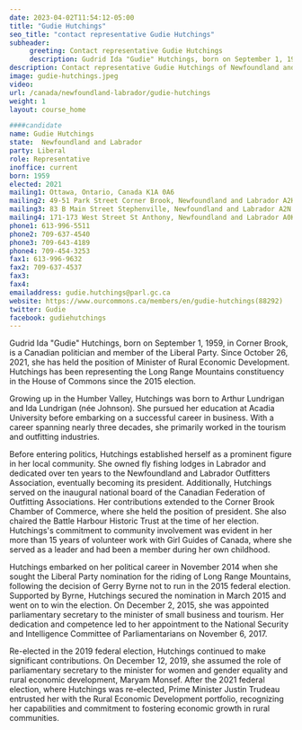 ```yaml
---
date: 2023-04-02T11:54:12-05:00
title: "Gudie Hutchings"
seo_title: "contact representative Gudie Hutchings"
subheader:
     greeting: Contact representative Gudie Hutchings
     description: Gudrid Ida "Gudie" Hutchings, born on September 1, 1959, in Corner Brook, is a Canadian politician and member of the Liberal Party. 
description: Contact representative Gudie Hutchings of Newfoundland and Labrador. Contact information for Gudie Hutchings includes email address, phone number, and mailing address.
image: gudie-hutchings.jpeg
video:
url: /canada/newfoundland-labrador/gudie-hutchings
weight: 1
layout: course_home

####candidate
name: Gudie Hutchings
state:	Newfoundland and Labrador
party: Liberal
role: Representative
inoffice: current
born: 1959
elected: 2021
mailing1: Ottawa, Ontario, Canada K1A 0A6
mailing2: 49-51 Park Street Corner Brook, Newfoundland and Labrador A2H 2X1
mailing3: 83 B Main Street Stephenville, Newfoundland and Labrador A2N 1H9
mailing4: 171-173 West Street St Anthony, Newfoundland and Labrador A0K 4S0
phone1: 613-996-5511
phone2: 709-637-4540
phone3: 709-643-4189
phone4: 709-454-3253
fax1: 613-996-9632
fax2: 709-637-4537
fax3:
fax4:
emailaddress: gudie.hutchings@parl.gc.ca
website: https://www.ourcommons.ca/members/en/gudie-hutchings(88292)
twitter: Gudie
facebook: gudiehutchings
---
```


Gudrid Ida "Gudie" Hutchings, born on September 1, 1959, in Corner Brook, is a Canadian politician and member of the Liberal Party. Since October 26, 2021, she has held the position of Minister of Rural Economic Development. Hutchings has been representing the Long Range Mountains constituency in the House of Commons since the 2015 election.

Growing up in the Humber Valley, Hutchings was born to Arthur Lundrigan and Ida Lundrigan (née Johnson). She pursued her education at Acadia University before embarking on a successful career in business. With a career spanning nearly three decades, she primarily worked in the tourism and outfitting industries.

Before entering politics, Hutchings established herself as a prominent figure in her local community. She owned fly fishing lodges in Labrador and dedicated over ten years to the Newfoundland and Labrador Outfitters Association, eventually becoming its president. Additionally, Hutchings served on the inaugural national board of the Canadian Federation of Outfitting Associations. Her contributions extended to the Corner Brook Chamber of Commerce, where she held the position of president. She also chaired the Battle Harbour Historic Trust at the time of her election. Hutchings's commitment to community involvement was evident in her more than 15 years of volunteer work with Girl Guides of Canada, where she served as a leader and had been a member during her own childhood.

Hutchings embarked on her political career in November 2014 when she sought the Liberal Party nomination for the riding of Long Range Mountains, following the decision of Gerry Byrne not to run in the 2015 federal election. Supported by Byrne, Hutchings secured the nomination in March 2015 and went on to win the election. On December 2, 2015, she was appointed parliamentary secretary to the minister of small business and tourism. Her dedication and competence led to her appointment to the National Security and Intelligence Committee of Parliamentarians on November 6, 2017.

Re-elected in the 2019 federal election, Hutchings continued to make significant contributions. On December 12, 2019, she assumed the role of parliamentary secretary to the minister for women and gender equality and rural economic development, Maryam Monsef. After the 2021 federal election, where Hutchings was re-elected, Prime Minister Justin Trudeau entrusted her with the Rural Economic Development portfolio, recognizing her capabilities and commitment to fostering economic growth in rural communities.
